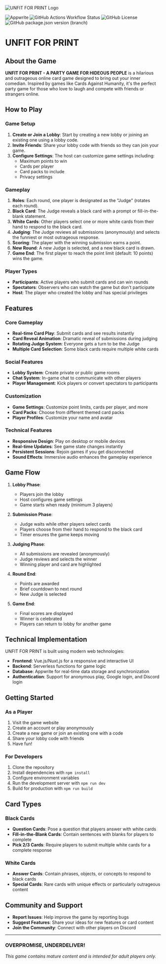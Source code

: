 <picture>
  <source media="(prefers-color-scheme: dark)" srcset="https://unfit.cards/img/unfit_logo.png">
  <source media="(prefers-color-scheme: light)" srcset="https://unfit.cards/img/unfit_logo_dark.png">
  <img alt="UNFIT FOR PRINT Logo" src="https://unfit.cards/img/unfit_logo.png">
</picture>

![Appwrite](https://img.shields.io/badge/Appwrite-%23FD366E.svg?style=flat&logo=appwrite&logoColor=white)
![GitHub Actions Workflow Status](https://img.shields.io/github/actions/workflow/status/PPO-GG/unfit-for-print/release.yml)
![GitHub License](https://img.shields.io/github/license/PPO-GG/unfit-for-print)
![GitHub package.json version (branch)](https://img.shields.io/github/package-json/v/PPO-GG/unfit-for-print/main)

# UNFIT FOR PRINT

## About the Game

**UNFIT FOR PRINT - A PARTY GAME FOR HIDEOUS PEOPLE** is a hilarious and outrageous online card game designed to bring out your inner comedian. Inspired by games like Cards Against Humanity, it's the perfect party game for those who love to laugh and compete with friends or strangers online.

## How to Play

### Game Setup
1. **Create or Join a Lobby**: Start by creating a new lobby or joining an existing one using a lobby code.
2. **Invite Friends**: Share your lobby code with friends so they can join your game.
3. **Configure Settings**: The host can customize game settings including:
    - Maximum points to win
    - Cards per player
    - Card packs to include
    - Privacy settings

### Gameplay
1. **Roles**: Each round, one player is designated as the "Judge" (rotates each round).
2. **Black Card**: The Judge reveals a black card with a prompt or fill-in-the-blank statement.
3. **White Cards**: Other players select one or more white cards from their hand to respond to the black card.
4. **Judging**: The Judge reviews all submissions (anonymously) and selects the funniest or most outrageous response.
5. **Scoring**: The player with the winning submission earns a point.
6. **New Round**: A new Judge is selected, and a new black card is drawn.
7. **Game End**: The first player to reach the point limit (default: 10 points) wins the game.

### Player Types
- **Participants**: Active players who submit cards and can win rounds
- **Spectators**: Observers who can watch the game but don't participate
- **Host**: The player who created the lobby and has special privileges

## Features

### Core Gameplay
- **Real-time Card Play**: Submit cards and see results instantly
- **Card Reveal Animation**: Dramatic reveal of submissions during judging
- **Rotating Judge System**: Everyone gets a turn to be the Judge
- **Multiple Card Selection**: Some black cards require multiple white cards

### Social Features
- **Lobby System**: Create private or public game rooms
- **Chat System**: In-game chat to communicate with other players
- **Player Management**: Kick players or convert spectators to participants

### Customization
- **Game Settings**: Customize point limits, cards per player, and more
- **Card Packs**: Choose from different themed card packs
- **Player Profiles**: Customize your name and avatar

### Technical Features
- **Responsive Design**: Play on desktop or mobile devices
- **Real-time Updates**: See game state changes instantly
- **Persistent Sessions**: Rejoin games if you get disconnected
- **Sound Effects**: Immersive audio enhances the gameplay experience

## Game Flow

1. **Lobby Phase**:
    - Players join the lobby
    - Host configures game settings
    - Game starts when ready (minimum 3 players)

2. **Submission Phase**:
    - Judge waits while other players select cards
    - Players choose from their hand to respond to the black card
    - Timer ensures the game keeps moving

3. **Judging Phase**:
    - All submissions are revealed (anonymously)
    - Judge reviews and selects the winner
    - Winning player and card are highlighted

4. **Round End**:
    - Points are awarded
    - Brief countdown to next round
    - New Judge is selected

5. **Game End**:
    - Final scores are displayed
    - Winner is celebrated
    - Players can return to lobby for another game

## Technical Implementation

UNFIT FOR PRINT is built using modern web technologies:

- **Frontend**: Vue.js/Nuxt.js for a responsive and interactive UI
- **Backend**: Serverless functions for game logic
- **Database**: Appwrite for real-time data storage and synchronization
- **Authentication**: Support for anonymous play, Google login, and Discord login

## Getting Started

### As a Player
1. Visit the game website
2. Create an account or play anonymously
3. Create a new game or join an existing one with a code
4. Share your lobby code with friends
5. Have fun!

### For Developers
1. Clone the repository
2. Install dependencies with `npm install`
3. Configure environment variables
4. Run the development server with `npm run dev`
5. Build for production with `npm run build`

## Card Types

### Black Cards
- **Question Cards**: Pose a question that players answer with white cards
- **Fill-in-the-Blank Cards**: Contain sentences with blanks for players to complete
- **Pick 2/3 Cards**: Require players to submit multiple white cards for a complete response

### White Cards
- **Answer Cards**: Contain phrases, objects, or concepts to respond to black cards
- **Special Cards**: Rare cards with unique effects or particularly outrageous content

## Community and Support

- **Report Issues**: Help improve the game by reporting bugs
- **Suggest Features**: Share your ideas for new features or card content
- **Join the Community**: Connect with other players on Discord

---

### OVERPROMISE, UNDERDELIVER!

*This game contains mature content and is intended for adult players only.*
